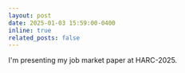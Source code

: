 ```yaml
---
layout: post
date: 2025-01-03 15:59:00-0400
inline: true
related_posts: false
---
```


I'm presenting my job market paper at HARC-2025.